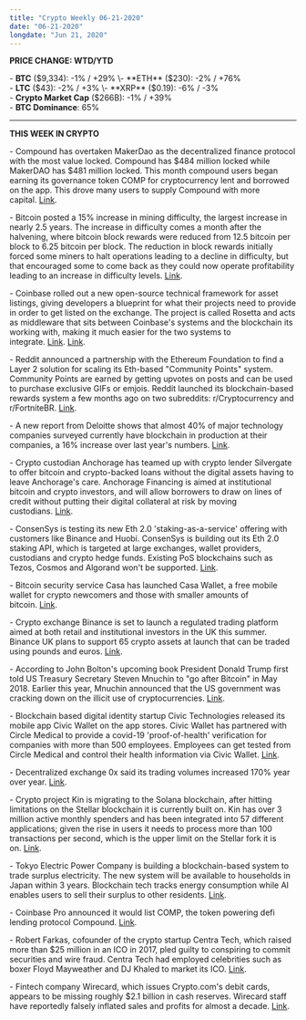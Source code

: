 ```yaml
---
title: "Crypto Weekly 06-21-2020"
date: "06-21-2020"
longdate: "Jun 21, 2020"
---
```


**PRICE CHANGE: WTD/YTD**

\- **BTC** ($9,334): -1% / +29%  
\- **ETH** ($230): -2% / +76%  
\- **LTC** ($43): -2% / +3%  
\- **XRP** ($0.19): -6% / -3%  
\- **Crypto Market Cap** ($266B): -1% / +39%   
\- **BTC Dominance**: 65%



---

**THIS WEEK IN CRYPTO**

\- Compound has overtaken MakerDao as the decentralized finance protocol with the most value locked. Compound has $484 million locked while MakerDAO has $481 million locked. This month compound users began earning its governance token COMP for cryptocurrency lent and borrowed on the app. This drove many users to supply Compound with more capital. [Link](https://www.coindesk.com/compound-tops-makerdao-now-has-the-most-value-staked-in-defi).   
  
\- Bitcoin posted a 15% increase in mining difficulty, the largest increase in nearly 2.5 years. The increase in difficulty comes a month after the halvening, where bitcoin block rewards were reduced from 12.5 bitcoin per block to 6.25 bitcoin per block. The reduction in block rewards initially forced some miners to halt operations leading to a decline in difficulty, but that encouraged some to come back as they could now operate profitability leading to an increase in difficulty levels. [Link](https://www.coindesk.com/bitcoin-mining-difficulty-biggest-jump-in-29-months).   
  
\- Coinbase rolled out a new open-source technical framework for asset listings, giving developers a blueprint for what their projects need to provide in order to get listed on the exchange. The project is called Rosetta and acts as middleware that sits between Coinbase's systems and the blockchain its working with, making it much easier for the two systems to integrate. [Link](https://www.coindesk.com/coinbase-open-sources-technical-standard-to-streamline-token-listings). [Link](https://blog.coinbase.com/introducing-rosetta-build-once-integrate-your-blockchain-everywhere-9b97d284f5b9).   
  
\- Reddit announced a partnership with the Ethereum Foundation to find a Layer 2 solution for scaling its Eth-based "Community Points" system. Community Points are earned by getting upvotes on posts and can be used to purchase exclusive GIFs or emjois. Reddit launched its blockchain-based rewards system a few months ago on two subreddits: r/Cryptocurrency and r/FortniteBR. [Link](https://www.coindesk.com/reddit-seeks-scaling-solution-for-ethereum-based-community-points).  
  
\- A new report from Deloitte shows that almost 40% of major technology companies surveyed currently have blockchain in production at their companies, a 16% increase over last year's numbers. [Link](https://cointelegraph.com/news/deloitte-39-of-companies-worldwide-now-have-blockchain-in-production).   
  
\- Crypto custodian Anchorage has teamed up with crypto lender Silvergate to offer bitcoin and crypto-backed loans without the digital assets having to leave Anchorage's care. Anchorage Financing is aimed at institutional bitcoin and crypto investors, and will allow borrowers to draw on lines of credit without putting their digital collateral at risk by moving custodians. [Link](http:).   
  
\- ConsenSys is testing its new Eth 2.0 'staking-as-a-service' offering with customers like Binance and Huobi. ConsenSys is building out its Eth 2.0 staking API, which is targeted at large exchanges, wallet providers, custodians and crypto hedge funds. Existing PoS blockchains such as Tezos, Cosmos and Algorand won't be supported. [Link](https://www.coindesk.com/consensys-spins-up-staking-service-in-anticipation-of-ethereum-2-0).   
  
\- Bitcoin security service Casa has launched Casa Wallet, a free mobile wallet for crypto newcomers and those with smaller amounts of bitcoin. [Link](https://decrypt.co/32448/casa-launches-free-private-crypto-wallet-for-bitcoin-beginners).   
  
\- Crypto exchange Binance is set to launch a regulated trading platform aimed at both retail and institutional investors in the UK this summer. Binance UK plans to support 65 crypto assets at launch that can be traded using pounds and euros. [Link](https://www.theblockcrypto.com/linked/68587/binance-is-launching-a-regulated-trading-platform-in-the-uk).   
  
\- According to John Bolton's upcoming book President Donald Trump first told US Treasury Secretary Steven Mnuchin to "go after Bitcoin" in May 2018. Earlier this year, Mnuchin announced that the US government was cracking down on the illicit use of cryptocurrencies. [Link](https://decrypt.co/32711/trump-first-wanted-to-go-after-bitcoin-in-2018-says-john-bolton).   
  
\- Blockchain based digital identity startup Civic Technologies released its mobile app Civic Wallet on the app stores. Civic Wallet has partnered with Circle Medical to provide a covid-19 'proof-of-health' verification for companies with more than 500 employees. Employees can get tested from Circle Medical and control their health information via Civic Wallet. [Link](https://www.businesswire.com/news/home/20200616006076/en/Civic-Launches-Consumer-First-Digital-Wallet-Announces-Privacy-First).   
  
\- Decentralized exchange 0x said its trading volumes increased 170% year over year. [Link](https://dappradar.com/blog/0x-trading-volume-increased-by-170-yoy).   
  
\- Crypto project Kin is migrating to the Solana blockchain, after hitting limitations on the Stellar blockchain it is currently built on. Kin has over 3 million active monthly spenders and has been integrated into 57 different applications; given the rise in users it needs to process more than 100 transactions per second, which is the upper limit on the Stellar fork it is on. [Link](https://www.coindesk.com/kin-community-approves-move-from-stellar-fork-to-solanas-blockchain).   
  
\- Tokyo Electric Power Company is building a blockchain-based system to trade surplus electricity. The new system will be available to households in Japan within 3 years. Blockchain tech tracks energy consumption while AI enables users to sell their surplus to other residents. [Link](https://cointelegraph.com/news/tokyo-power-company-to-use-blockchain-for-trading-electricity-surplus).   
  
\- Coinbase Pro announced it would list COMP, the token powering defi lending protocol Compound. [Link](https://cointelegraph.com/news/coinbase-pro-announces-support-for-compounds-defi-token-comp).   
  
\- Robert Farkas, cofounder of the crypto startup Centra Tech, which raised more than $25 million in an ICO in 2017, pled guilty to conspiring to commit securities and wire fraud. Centra Tech had employed celebrities such as boxer Floyd Mayweather and DJ Khaled to market its ICO. [Link](https://decrypt.co/32585/25-million-ico-floyd-mayweather-fraud-founder-admits).   
  
\- Fintech company Wirecard, which issues Crypto.com's debit cards, appears to be missing roughly $2.1 billion in cash reserves. Wirecard staff have reportedly falsely inflated sales and profits for almost a decade. [Link](https://cointelegraph.com/news/major-crypto-debit-card-issuer-reportedly-missing-21b-in-cash).